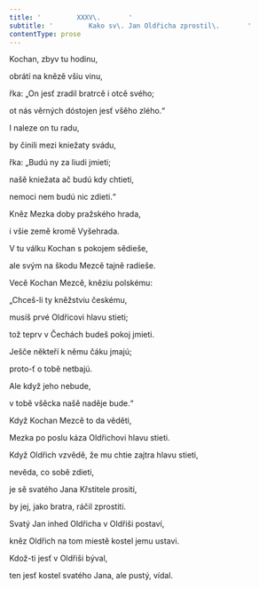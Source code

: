 ```yaml
---
title: '         XXXV\.       '
subtitle: '         Kako sv\. Jan Oldřicha zprostil\.       '
contentType: prose
---
```


Kochan, zbyv tu hodinu,

obrátí na knězě všiu vinu,

řka: „On jesť zradil bratrcě i otcě svého;

ot nás věrných dóstojen jesť všěho zlého.“

I naleze on tu radu,

by činili mezi kniežaty svádu,

řka: „Budú ny za liudi jmieti;

našě kniežata ač budú kdy chtieti,

nemoci nem budú nic zdieti.“

Kněz Mezka doby pražského hrada,

i všie země kromě Vyšehrada.

V tu válku Kochan s pokojem sědieše,

ale svým na škodu Mezcě tajně radieše.

Vecě Kochan Mezcě, kněziu polskému:

„Chceš-li ty kněžstviu českému,

musíš prvé Oldřicovi hlavu stieti;

tož teprv v Čechách budeš pokoj jmieti.

Ješče někteří k němu čáku jmajú;

proto-ť o tobě netbajú.

Ale když jeho nebude,

v tobě všěcka našě naděje bude.“

Když Kochan Mezcě to da věděti,

Mezka po poslu káza Oldřichovi hlavu stieti.

Když Oldřich vzvědě, že mu chtie zajtra hlavu stieti,

nevěda, co sobě zdieti,

je sě svatého Jana Křstitele prositi,

by jej, jako bratra, ráčil zprostiti.

Svatý Jan inhed Oldřicha v Oldřiši postaví,

kněz Oldřich na tom miestě kostel jemu ustavi.

Kdož-ti jesť v Oldřiši býval,

ten jesť kostel svatého Jana, ale pustý, vídal.
